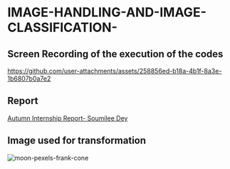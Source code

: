 # IMAGE-HANDLING-AND-IMAGE-CLASSIFICATION- 
## Screen Recording of the execution of the codes


https://github.com/user-attachments/assets/258856ed-b18a-4b1f-8a3e-1b6807b0a7e2

## Report

[Autumn Internship Report- Soumilee Dey](https://github.com/user-attachments/files/22425740/Autumn.Internship.Report.Format.-.Section.1.docx)


## Image used for transformation
![moon-pexels-frank-cone](https://github.com/user-attachments/assets/14cf777f-eb4d-4eee-b1a7-e4b0f89a413d)

